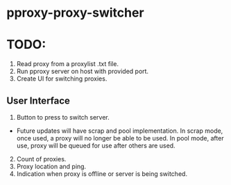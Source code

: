 # pproxy-proxy-switcher

# TODO:
1. Read proxy from a proxylist .txt file.
1. Run pproxy server on host with provided port.
1. Create UI for switching proxies.

## User Interface
1. Button to press to switch server.
  - Future updates will have scrap and pool implementation. In scrap mode, once used, a proxy will no longer be able to be used. In pool mode, after use, proxy will be queued for use after others are used.
2. Count of proxies.
3. Proxy location and ping.
4. Indication when proxy is offline or server is being switched.
